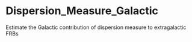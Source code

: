 # Dispersion_Measure_Galactic
Estimate the Galactic contribution of dispersion measure to extragalactic FRBs
